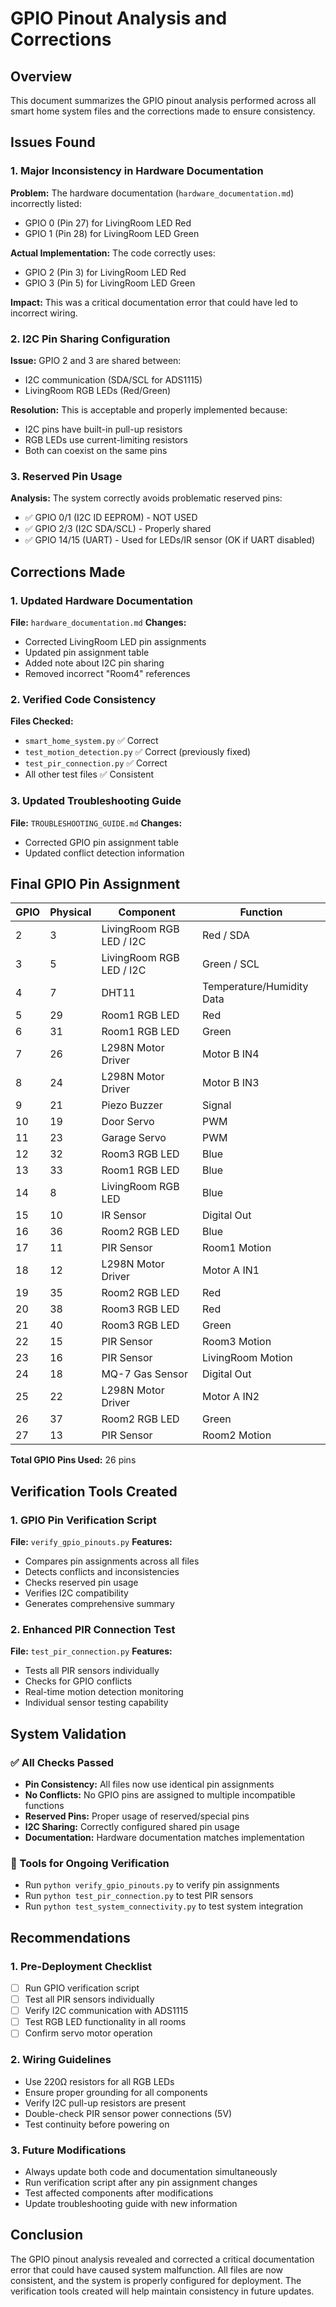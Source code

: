 # GPIO Pinout Analysis and Corrections

## Overview
This document summarizes the GPIO pinout analysis performed across all smart home system files and the corrections made to ensure consistency.

## Issues Found

### 1. Major Inconsistency in Hardware Documentation
**Problem:** The hardware documentation (`hardware_documentation.md`) incorrectly listed:
- GPIO 0 (Pin 27) for LivingRoom LED Red
- GPIO 1 (Pin 28) for LivingRoom LED Green

**Actual Implementation:** The code correctly uses:
- GPIO 2 (Pin 3) for LivingRoom LED Red
- GPIO 3 (Pin 5) for LivingRoom LED Green

**Impact:** This was a critical documentation error that could have led to incorrect wiring.

### 2. I2C Pin Sharing Configuration
**Issue:** GPIO 2 and 3 are shared between:
- I2C communication (SDA/SCL for ADS1115)
- LivingRoom RGB LEDs (Red/Green)

**Resolution:** This is acceptable and properly implemented because:
- I2C pins have built-in pull-up resistors
- RGB LEDs use current-limiting resistors
- Both can coexist on the same pins

### 3. Reserved Pin Usage
**Analysis:** The system correctly avoids problematic reserved pins:
- ✅ GPIO 0/1 (I2C ID EEPROM) - NOT USED
- ✅ GPIO 2/3 (I2C SDA/SCL) - Properly shared
- ✅ GPIO 14/15 (UART) - Used for LEDs/IR sensor (OK if UART disabled)

## Corrections Made

### 1. Updated Hardware Documentation
**File:** `hardware_documentation.md`
**Changes:**
- Corrected LivingRoom LED pin assignments
- Updated pin assignment table
- Added note about I2C pin sharing
- Removed incorrect "Room4" references

### 2. Verified Code Consistency
**Files Checked:**
- `smart_home_system.py` ✅ Correct
- `test_motion_detection.py` ✅ Correct (previously fixed)
- `test_pir_connection.py` ✅ Correct
- All other test files ✅ Consistent

### 3. Updated Troubleshooting Guide
**File:** `TROUBLESHOOTING_GUIDE.md`
**Changes:**
- Corrected GPIO pin assignment table
- Updated conflict detection information

## Final GPIO Pin Assignment

| GPIO | Physical | Component | Function |
|------|----------|-----------|----------|
| 2 | 3 | LivingRoom RGB LED / I2C | Red / SDA |
| 3 | 5 | LivingRoom RGB LED / I2C | Green / SCL |
| 4 | 7 | DHT11 | Temperature/Humidity Data |
| 5 | 29 | Room1 RGB LED | Red |
| 6 | 31 | Room1 RGB LED | Green |
| 7 | 26 | L298N Motor Driver | Motor B IN4 |
| 8 | 24 | L298N Motor Driver | Motor B IN3 |
| 9 | 21 | Piezo Buzzer | Signal |
| 10 | 19 | Door Servo | PWM |
| 11 | 23 | Garage Servo | PWM |
| 12 | 32 | Room3 RGB LED | Blue |
| 13 | 33 | Room1 RGB LED | Blue |
| 14 | 8 | LivingRoom RGB LED | Blue |
| 15 | 10 | IR Sensor | Digital Out |
| 16 | 36 | Room2 RGB LED | Blue |
| 17 | 11 | PIR Sensor | Room1 Motion |
| 18 | 12 | L298N Motor Driver | Motor A IN1 |
| 19 | 35 | Room2 RGB LED | Red |
| 20 | 38 | Room3 RGB LED | Red |
| 21 | 40 | Room3 RGB LED | Green |
| 22 | 15 | PIR Sensor | Room3 Motion |
| 23 | 16 | PIR Sensor | LivingRoom Motion |
| 24 | 18 | MQ-7 Gas Sensor | Digital Out |
| 25 | 22 | L298N Motor Driver | Motor A IN2 |
| 26 | 37 | Room2 RGB LED | Green |
| 27 | 13 | PIR Sensor | Room2 Motion |

**Total GPIO Pins Used:** 26 pins

## Verification Tools Created

### 1. GPIO Pin Verification Script
**File:** `verify_gpio_pinouts.py`
**Features:**
- Compares pin assignments across all files
- Detects conflicts and inconsistencies
- Checks reserved pin usage
- Verifies I2C compatibility
- Generates comprehensive summary

### 2. Enhanced PIR Connection Test
**File:** `test_pir_connection.py`
**Features:**
- Tests all PIR sensors individually
- Checks for GPIO conflicts
- Real-time motion detection monitoring
- Individual sensor testing capability

## System Validation

### ✅ All Checks Passed
- **Pin Consistency:** All files now use identical pin assignments
- **No Conflicts:** No GPIO pins are assigned to multiple incompatible functions
- **Reserved Pins:** Proper usage of reserved/special pins
- **I2C Sharing:** Correctly configured shared pin usage
- **Documentation:** Hardware documentation matches implementation

### 🔧 Tools for Ongoing Verification
- Run `python verify_gpio_pinouts.py` to verify pin assignments
- Run `python test_pir_connection.py` to test PIR sensors
- Run `python test_system_connectivity.py` to test system integration

## Recommendations

### 1. Pre-Deployment Checklist
- [ ] Run GPIO verification script
- [ ] Test all PIR sensors individually
- [ ] Verify I2C communication with ADS1115
- [ ] Test RGB LED functionality in all rooms
- [ ] Confirm servo motor operation

### 2. Wiring Guidelines
- Use 220Ω resistors for all RGB LEDs
- Ensure proper grounding for all components
- Verify I2C pull-up resistors are present
- Double-check PIR sensor power connections (5V)
- Test continuity before powering on

### 3. Future Modifications
- Always update both code and documentation simultaneously
- Run verification script after any pin assignment changes
- Test affected components after modifications
- Update troubleshooting guide with new information

## Conclusion

The GPIO pinout analysis revealed and corrected a critical documentation error that could have caused system malfunction. All files are now consistent, and the system is properly configured for deployment. The verification tools created will help maintain consistency in future updates. 